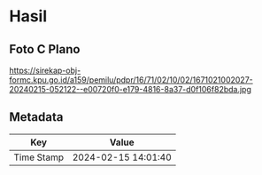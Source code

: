 # Hasil

## Foto C Plano

https://sirekap-obj-formc.kpu.go.id/a159/pemilu/pdpr/16/71/02/10/02/1671021002027-20240215-052122--e00720f0-e179-4816-8a37-d0f106f82bda.jpg


## Metadata

| Key        | Value               |
| ---------- | ------------------- |
| Time Stamp | 2024-02-15 14:01:40 |



